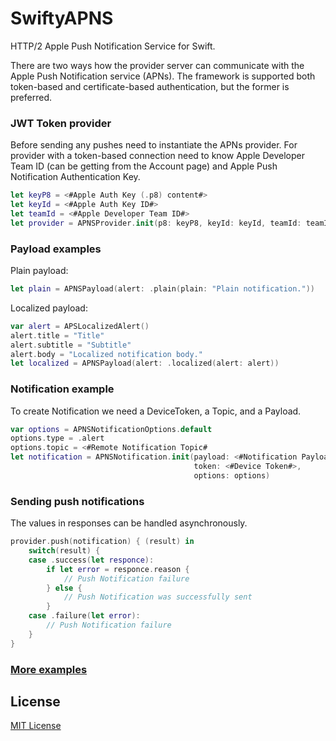 # SwiftyAPNS
HTTP/2 Apple Push Notification Service for Swift.

There are two ways how the provider server can communicate with the Apple Push Notification service (APNs). The framework is supported both token-based and certificate-based authentication, but the former is preferred.

### JWT Token provider
Before sending any pushes need to instantiate the APNs provider. For provider with a token-based connection need to know Apple Developer Team ID (can be getting from the Account page) and Apple Push Notification Authentication Key.

```swift
let keyP8 = <#Apple Auth Key (.p8) content#>
let keyId = <#Apple Auth Key ID#>
let teamId = <#Apple Developer Team ID#>
let provider = APNSProvider.init(p8: keyP8, keyId: keyId, teamId: teamId, issuedAt: Date())
```
### Payload examples
Plain payload:

```swift
let plain = APNSPayload(alert: .plain(plain: "Plain notification."))
```
Localized payload:

```swift
var alert = APSLocalizedAlert()
alert.title = "Title"
alert.subtitle = "Subtitle"
alert.body = "Localized notification body."
let localized = APNSPayload(alert: .localized(alert: alert))
```

### Notification example
To create Notification we need a DeviceToken, a Topic, and a Payload.

```swift
var options = APNSNotificationOptions.default
options.type = .alert
options.topic = <#Remote Notification Topic#
let notification = APNSNotification.init(payload: <#Notification Payload#>,
                                         token: <#Device Token#>,
                                         options: options)
```

### Sending push notifications
The values in responses can be handled asynchronously.

```swift
provider.push(notification) { (result) in
    switch(result) {
    case .success(let responce):
        if let error = responce.reason {
            // Push Notification failure
        } else {
            // Push Notification was successfully sent
        }
    case .failure(let error):
        // Push Notification failure
    }
}
```

### [More examples](/Tests/SwiftyAPNSTests/SwiftyAPNSTests.swift)

## License
[MIT License](LICENSE)
